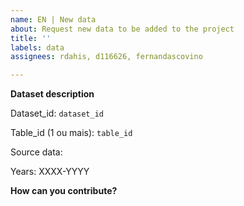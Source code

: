 ```yaml
---
name: EN | New data
about: Request new data to be added to the project
title: ''
labels: data
assignees: rdahis, d116626, fernandascovino

---
```


**Dataset description**

Dataset_id: `dataset_id`

Table_id (1 ou mais): `table_id`

Source data: <link>

Years: XXXX-YYYY

**How can you contribute?**
